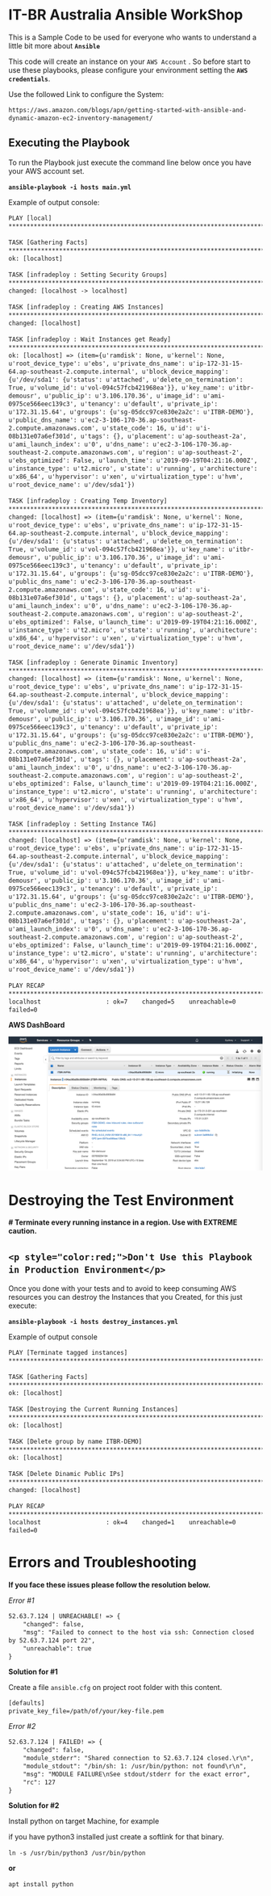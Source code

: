#  IT-BR Australia Ansible WorkShop 


This is a Sample Code to be used for everyone who wants to understand a little bit more about **`Ansible`**

This code will create an instance on your 
`AWS Account` . So before start to use these playbooks, please configure your environment setting the **`AWS credentials`**.

Use the followed Link to configure the System:

	https://aws.amazon.com/blogs/apn/getting-started-with-ansible-and-dynamic-amazon-ec2-inventory-management/

## Executing the Playbook


To run the Playbook just execute the command line below once you have your AWS account set.

**`ansible-playbook -i hosts main.yml`**

Example of output console:

```
PLAY [local] *********************************************************************************************************************************************************************************************************************************

TASK [Gathering Facts] ***********************************************************************************************************************************************************************************************************************
ok: [localhost]

TASK [infradeploy : Setting Security Groups] *************************************************************************************************************************************************************************************************
changed: [localhost -> localhost]

TASK [infradeploy : Creating AWS Instances] **************************************************************************************************************************************************************************************************
changed: [localhost]

TASK [infradeploy : Wait Instances get Ready] ************************************************************************************************************************************************************************************************
ok: [localhost] => (item={u'ramdisk': None, u'kernel': None, u'root_device_type': u'ebs', u'private_dns_name': u'ip-172-31-15-64.ap-southeast-2.compute.internal', u'block_device_mapping': {u'/dev/sda1': {u'status': u'attached', u'delete_on_termination': True, u'volume_id': u'vol-094c57fcb421968ea'}}, u'key_name': u'itbr-demousr', u'public_ip': u'3.106.170.36', u'image_id': u'ami-0975ce566eec139c3', u'tenancy': u'default', u'private_ip': u'172.31.15.64', u'groups': {u'sg-05dcc97ce830e2a2c': u'ITBR-DEMO'}, u'public_dns_name': u'ec2-3-106-170-36.ap-southeast-2.compute.amazonaws.com', u'state_code': 16, u'id': u'i-08b131e07a6ef301d', u'tags': {}, u'placement': u'ap-southeast-2a', u'ami_launch_index': u'0', u'dns_name': u'ec2-3-106-170-36.ap-southeast-2.compute.amazonaws.com', u'region': u'ap-southeast-2', u'ebs_optimized': False, u'launch_time': u'2019-09-19T04:21:16.000Z', u'instance_type': u't2.micro', u'state': u'running', u'architecture': u'x86_64', u'hypervisor': u'xen', u'virtualization_type': u'hvm', u'root_device_name': u'/dev/sda1'})

TASK [infradeploy : Creating Temp Inventory] *************************************************************************************************************************************************************************************************
changed: [localhost] => (item={u'ramdisk': None, u'kernel': None, u'root_device_type': u'ebs', u'private_dns_name': u'ip-172-31-15-64.ap-southeast-2.compute.internal', u'block_device_mapping': {u'/dev/sda1': {u'status': u'attached', u'delete_on_termination': True, u'volume_id': u'vol-094c57fcb421968ea'}}, u'key_name': u'itbr-demousr', u'public_ip': u'3.106.170.36', u'image_id': u'ami-0975ce566eec139c3', u'tenancy': u'default', u'private_ip': u'172.31.15.64', u'groups': {u'sg-05dcc97ce830e2a2c': u'ITBR-DEMO'}, u'public_dns_name': u'ec2-3-106-170-36.ap-southeast-2.compute.amazonaws.com', u'state_code': 16, u'id': u'i-08b131e07a6ef301d', u'tags': {}, u'placement': u'ap-southeast-2a', u'ami_launch_index': u'0', u'dns_name': u'ec2-3-106-170-36.ap-southeast-2.compute.amazonaws.com', u'region': u'ap-southeast-2', u'ebs_optimized': False, u'launch_time': u'2019-09-19T04:21:16.000Z', u'instance_type': u't2.micro', u'state': u'running', u'architecture': u'x86_64', u'hypervisor': u'xen', u'virtualization_type': u'hvm', u'root_device_name': u'/dev/sda1'})

TASK [infradeploy : Generate Dinamic Inventory] **********************************************************************************************************************************************************************************************
changed: [localhost] => (item={u'ramdisk': None, u'kernel': None, u'root_device_type': u'ebs', u'private_dns_name': u'ip-172-31-15-64.ap-southeast-2.compute.internal', u'block_device_mapping': {u'/dev/sda1': {u'status': u'attached', u'delete_on_termination': True, u'volume_id': u'vol-094c57fcb421968ea'}}, u'key_name': u'itbr-demousr', u'public_ip': u'3.106.170.36', u'image_id': u'ami-0975ce566eec139c3', u'tenancy': u'default', u'private_ip': u'172.31.15.64', u'groups': {u'sg-05dcc97ce830e2a2c': u'ITBR-DEMO'}, u'public_dns_name': u'ec2-3-106-170-36.ap-southeast-2.compute.amazonaws.com', u'state_code': 16, u'id': u'i-08b131e07a6ef301d', u'tags': {}, u'placement': u'ap-southeast-2a', u'ami_launch_index': u'0', u'dns_name': u'ec2-3-106-170-36.ap-southeast-2.compute.amazonaws.com', u'region': u'ap-southeast-2', u'ebs_optimized': False, u'launch_time': u'2019-09-19T04:21:16.000Z', u'instance_type': u't2.micro', u'state': u'running', u'architecture': u'x86_64', u'hypervisor': u'xen', u'virtualization_type': u'hvm', u'root_device_name': u'/dev/sda1'})

TASK [infradeploy : Setting Instance TAG] ****************************************************************************************************************************************************************************************************
changed: [localhost] => (item={u'ramdisk': None, u'kernel': None, u'root_device_type': u'ebs', u'private_dns_name': u'ip-172-31-15-64.ap-southeast-2.compute.internal', u'block_device_mapping': {u'/dev/sda1': {u'status': u'attached', u'delete_on_termination': True, u'volume_id': u'vol-094c57fcb421968ea'}}, u'key_name': u'itbr-demousr', u'public_ip': u'3.106.170.36', u'image_id': u'ami-0975ce566eec139c3', u'tenancy': u'default', u'private_ip': u'172.31.15.64', u'groups': {u'sg-05dcc97ce830e2a2c': u'ITBR-DEMO'}, u'public_dns_name': u'ec2-3-106-170-36.ap-southeast-2.compute.amazonaws.com', u'state_code': 16, u'id': u'i-08b131e07a6ef301d', u'tags': {}, u'placement': u'ap-southeast-2a', u'ami_launch_index': u'0', u'dns_name': u'ec2-3-106-170-36.ap-southeast-2.compute.amazonaws.com', u'region': u'ap-southeast-2', u'ebs_optimized': False, u'launch_time': u'2019-09-19T04:21:16.000Z', u'instance_type': u't2.micro', u'state': u'running', u'architecture': u'x86_64', u'hypervisor': u'xen', u'virtualization_type': u'hvm', u'root_device_name': u'/dev/sda1'})

PLAY RECAP ***********************************************************************************************************************************************************************************************************************************
localhost                  : ok=7    changed=5    unreachable=0    failed=0
```


**AWS DashBoard**

![AWS-DASHBOARD](https://github.com/borgessc/ansible_it.br/blob/master/images/AWS-EC2-Dashboard.png)

# Destroying the Test Environment


**# Terminate every running instance in a region. Use with EXTREME caution.**

## **`<p style="color:red;">Don't Use this Playbook in Production Environment</p>`**

Once you done with your tests and to avoid to keep consuming AWS resources you can destroy the Instances that you Created, for this just execute:

**`ansible-playbook -i hosts destroy_instances.yml`**


Example of output console

```
PLAY [Terminate tagged instances] **************************************************************************************************************

TASK [Gathering Facts] **************************************************************************************************************
ok: [localhost]

TASK [Destroying the Current Running Instances] **************************************************************************************************************
ok: [localhost]

TASK [Delete group by name ITBR-DEMO] **************************************************************************************************************
ok: [localhost]

TASK [Delete Dinamic Public IPs] **************************************************************************************************************
changed: [localhost]

PLAY RECAP **************************************************************************************************************
localhost                  : ok=4    changed=1    unreachable=0    failed=0
```  

# Errors and Troubleshooting



**If you face these issues please follow the resolution below.**

_Error #1_

```
52.63.7.124 | UNREACHABLE! => {
    "changed": false,
    "msg": "Failed to connect to the host via ssh: Connection closed by 52.63.7.124 port 22",
    "unreachable": true
}
```
**Solution for #1**

Create a file `ansible.cfg` on project root folder with this content. 
```
[defaults]
private_key_file=/path/of/your/key-file.pem
```


_Error #2_

```
52.63.7.124 | FAILED! => {
    "changed": false,
    "module_stderr": "Shared connection to 52.63.7.124 closed.\r\n",
    "module_stdout": "/bin/sh: 1: /usr/bin/python: not found\r\n",
    "msg": "MODULE FAILURE\nSee stdout/stderr for the exact error",
    "rc": 127
}
```
**Solution for #2**

Install python on target Machine, for example 

if you have python3 installed just create a softlink for that binary.

` ln -s /usr/bin/python3 /usr/bin/python `

**or**

` apt install python `

